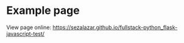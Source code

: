 # Example page


View page online: https://sezalazar.github.io/fullstack-python_flask-javascript-test/

